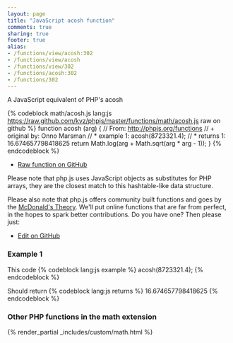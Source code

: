 ```yaml
---
layout: page
title: "JavaScript acosh function"
comments: true
sharing: true
footer: true
alias:
- /functions/view/acosh:302
- /functions/view/acosh
- /functions/view/302
- /functions/acosh:302
- /functions/302
---
```

<!-- Generated by Rakefile:build -->
A JavaScript equivalent of PHP's acosh

{% codeblock math/acosh.js lang:js https://raw.github.com/kvz/phpjs/master/functions/math/acosh.js raw on github %}
function acosh (arg) {
  // From: http://phpjs.org/functions
  // +   original by: Onno Marsman
  // *     example 1: acosh(8723321.4);
  // *     returns 1: 16.674657798418625
  return Math.log(arg + Math.sqrt(arg * arg - 1));
}
{% endcodeblock %}

 - [Raw function on GitHub](https://github.com/kvz/phpjs/blob/master/functions/math/acosh.js)

Please note that php.js uses JavaScript objects as substitutes for PHP arrays, they are 
the closest match to this hashtable-like data structure. 

Please also note that php.js offers community built functions and goes by the 
[McDonald's Theory](https://medium.com/what-i-learned-building/9216e1c9da7d). We'll put online 
functions that are far from perfect, in the hopes to spark better contributions. 
Do you have one? Then please just: 

 - [Edit on GitHub](https://github.com/kvz/phpjs/edit/master/functions/math/acosh.js)

### Example 1
This code
{% codeblock lang:js example %}
acosh(8723321.4);
{% endcodeblock %}

Should return
{% codeblock lang:js returns %}
16.674657798418625
{% endcodeblock %}


### Other PHP functions in the math extension
{% render_partial _includes/custom/math.html %}
